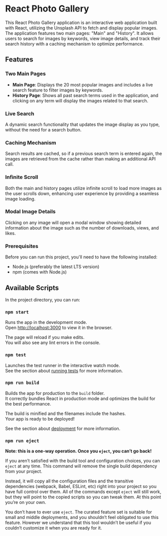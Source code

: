 # React Photo Gallery

This React Photo Gallery application is an interactive web application built with React, utilizing the Unsplash API to fetch and display popular images. The application features two main pages: "Main" and "History". It allows users to search for images by keywords, view image details, and track their search history with a caching mechanism to optimize performance.

## Features

### Two Main Pages
- **Main Page**: Displays the 20 most popular images and includes a live search feature to filter images by keywords.
- **History Page**: Shows all past search terms used in the application, and clicking on any term will display the images related to that search.

### Live Search
A dynamic search functionality that updates the image display as you type, without the need for a search button.

### Caching Mechanism
Search results are cached, so if a previous search term is entered again, the images are retrieved from the cache rather than making an additional API call.

### Infinite Scroll
Both the main and history pages utilize infinite scroll to load more images as the user scrolls down, enhancing user experience by providing a seamless image loading.

### Modal Image Details
Clicking on any image will open a modal window showing detailed information about the image such as the number of downloads, views, and likes.

### Prerequisites
Before you can run this project, you'll need to have the following installed:
- Node.js (preferably the latest LTS version)
- npm (comes with Node.js)

## Available Scripts

In the project directory, you can run:

### `npm start`

Runs the app in the development mode.\
Open [http://localhost:3000](http://localhost:3000) to view it in the browser.

The page will reload if you make edits.\
You will also see any lint errors in the console.

### `npm test`

Launches the test runner in the interactive watch mode.\
See the section about [running tests](https://facebook.github.io/create-react-app/docs/running-tests) for more information.

### `npm run build`

Builds the app for production to the `build` folder.\
It correctly bundles React in production mode and optimizes the build for the best performance.

The build is minified and the filenames include the hashes.\
Your app is ready to be deployed!

See the section about [deployment](https://facebook.github.io/create-react-app/docs/deployment) for more information.

### `npm run eject`

**Note: this is a one-way operation. Once you `eject`, you can’t go back!**

If you aren’t satisfied with the build tool and configuration choices, you can `eject` at any time. This command will remove the single build dependency from your project.

Instead, it will copy all the configuration files and the transitive dependencies (webpack, Babel, ESLint, etc) right into your project so you have full control over them. All of the commands except `eject` will still work, but they will point to the copied scripts so you can tweak them. At this point you’re on your own.

You don’t have to ever use `eject`. The curated feature set is suitable for small and middle deployments, and you shouldn’t feel obligated to use this feature. However we understand that this tool wouldn’t be useful if you couldn’t customize it when you are ready for it.
